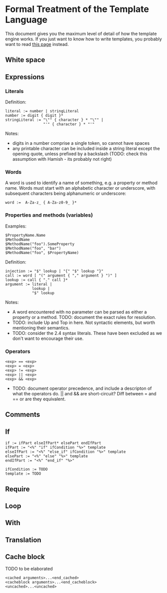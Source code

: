 # Formal Treatment of the Template Language

This document gives you the maximum level of detail of how the template engine works.  If you just want to know how to write templates, you probably want to read [this page](/reference/templates) instead.

## White space

## Expressions

### Literals

Definition:

    literal := number | stringLiteral
    number := digit { digit }*
    stringLiteral := "\"" { character } * "\"" |
                     "'" { character } * "'"

Notes:

 * digits in a number comprise a single token, so cannot have spaces
 * any printable character can be included inside a string literal except the opening quote, unless
   prefixed by a backslash (TODO: check this assumption with Hamish - its probably not right)

### Words

A word is used to identify a name of something, e.g. a property or method name. Words must start
with an alphabetic character or underscore, with subsequent characters being alphanumeric or underscore:

    word :=  A-Za-z_ { A-Za-z0-9_ }*

### Properties and methods (variables)

Examples:

	$PropertyName.Name
	$MethodName
	$MethodName("foo").SomeProperty
	$MethodName("foo", "bar")
	$MethodName("foo", $PropertyName)

Definition:

    injection := "$" lookup | "{" "$" lookup "}"
	call := word [ "(" argument { "," argument } ")" ]
	lookup := call { "." call }*
	argument := literal | 
	            lookup |
	            "$" lookup

Notes:

 * A word encountered with no parameter can be parsed as either a property or a method. TODO:
   document the exact rules for resolution.
 * TODO: include Up and Top in here. Not syntactic elements, but worth mentioning their semantics.
 * TODO: consider the 2.4 syntax literals. These have been excluded as we don't want to encourage their
   use.

### Operators

    <exp> == <exp>
    <exp> = <exp>
    <exp> != <exp>
    <exp> || <exp>
    <exp> && <exp>

 * TODO: document operator precedence, and include a descripton of what the operators do. || and && are short-circuit? Diff
between = and == or are they equivalent.

## Comments

## If

    if := ifPart elseIfPart* elsePart endIfPart
    ifPart := "<%" "if" ifCondition "%>" template
    elseIfPart := "<%" "else_if" ifCondition "%>" template
    elsePart := "<%" "else" "%>" template
    endIfPart := "<%" "end_if" "%>"

    ifCondition := TODO
    template := TODO

## Require

## Loop

## With

## Translation

## Cache block

TODO to be elaborated

    <cached arguments>...<end_cached>
    <cacheblock arguments>...<end_cacheblock>
    <uncached>...<uncached>

